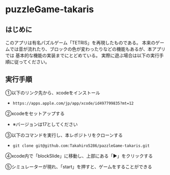 # puzzleGame-takaris

## はじめに

このアプリは有名パズルゲーム「TETRIS」を再現したものである。
本来のゲームでは音が流れたり、ブロックの色が変わったりなどの機能もあるが、本アプリでは
基本的な機能の実装までにとどめている。
実際に遊ぶ場合は以下の実行手順に従ってください。


## 実行手順
①以下のリンク先から、xcodeをインストール
 - `https://apps.apple.com/jp/app/xcode/id497799835?mt=12`

②xcodeをセットアップする
- ※バージョンは17としてください

③以下のコマンドを実行し、本レポジトリをクローンする
 - `git clone git@github.com:Takahiro5286/pazzleGame-takaris.git`

④xcode内で「blockSlide」に移動し、上部にある「▶️」をクリックする

⑤シミュレーターが現れ、「start」を押すと、ゲームをすることができる

